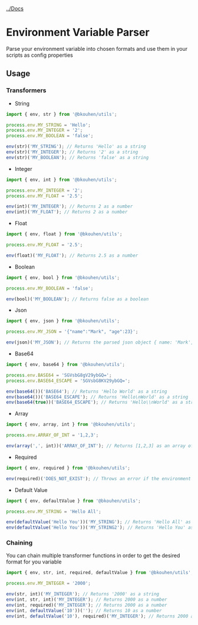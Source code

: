 [../Docs](../../README.md)

# Environment Variable Parser

Parse your environment variable into chosen formats and use them in your scripts as config properties

## Usage

### Transformers

- String

```typescript
import { env, str } from '@bkouhen/utils';

process.env.MY_STRING = 'Hello';
process.env.MY_INTEGER = '2';
process.env.MY_BOOLEAN = 'false';

env(str)('MY_STRING'); // Returns 'Hello' as a string
env(str)('MY_INTEGER'); // Returns '2' as a string
env(str)('MY_BOOLEAN'); // Returns 'false' as a string
```

- Integer

```typescript
import { env, int } from '@bkouhen/utils';

process.env.MY_INTEGER = '2';
process.env.MY_FLOAT = '2.5';

env(int)('MY_INTEGER'); // Returns 2 as a number
env(int)('MY_FLOAT'); // Returns 2 as a number
```

- Float

```typescript
import { env, float } from '@bkouhen/utils';

process.env.MY_FLOAT = '2.5';

env(float)('MY_FLOAT'); // Returns 2.5 as a number
```

- Boolean

```typescript
import { env, bool } from '@bkouhen/utils';

process.env.MY_BOOLEAN = 'false';

env(bool)('MY_BOOLEAN'); // Returns false as a boolean
```

- Json

```typescript
import { env, json } from '@bkouhen/utils';

process.env.MY_JSON = '{"name":"Mark", "age":23}';

env(json)('MY_JSON'); // Returns the parsed json object { name: 'Mark', age: 23 }
```

- Base64

```typescript
import { env, base64 } from '@bkouhen/utils';

process.env.BASE64 = 'SGVsbG8gV29ybGQ=';
process.env.BASE64_ESCAPE = 'SGVsbG8KV29ybGQ=';

env(base64())('BASE64'); // Returns 'Hello World' as a string
env(base64())('BASE64_ESCAPE'); // Returns 'Hello\nWorld' as a string
env(base64(true))('BASE64_ESCAPE'); // Returns 'Hello\\nWorld' as a string
```

- Array

```typescript
import { env, array, int } from '@bkouhen/utils';

process.env.ARRAY_OF_INT = '1,2,3';

env(array(',', int))('ARRAY_OF_INT'); // Returns [1,2,3] as an array of integers
```

- Required

```typescript
import { env, required } from '@bkouhen/utils';

env(required)('DOES_NOT_EXIST'); // Throws an error if the environment variable is not parseable
```

- Default Value

```typescript
import { env, defaultValue } from '@bkouhen/utils';

process.env.MY_STRING = 'Hello All';

env(defaultValue('Hello You'))('MY_STRING'); // Returns 'Hello All' as the environment variable is parseable
env(defaultValue('Hello You'))('MY_STRING2'); // Returns 'Hello You' as the environment variable is not parseable
```

### Chaining

You can chain multiple transformer functions in order to get the desired format for you variable

```typescript
import { env, str, int, required, defaultValue } from '@bkouhen/utils';

process.env.MY_INTEGER = '2000';

env(str, int)('MY_INTEGER'); // Returns '2000' as a string
env(int, str, int)('MY_INTEGER'); // Returns 2000 as a number
env(int, required)('MY_INTEGER'); // Returns 2000 as a number
env(int, defaultValue('10'))(''); // Returns 10 as a number
env(int, defaultValue('10'), required)('MY_INTEGER'); // Returns 2000 as a number
```
